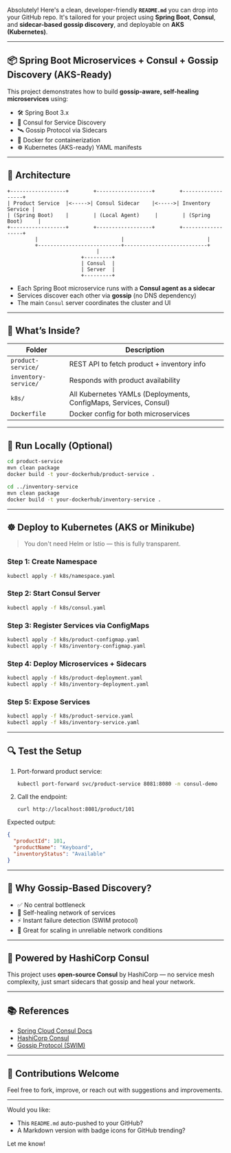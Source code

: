 Absolutely! Here's a clean, developer-friendly **`README.md`** you can drop into your GitHub repo. It's tailored for your project using **Spring Boot**, **Consul**, and **sidecar-based gossip discovery**, and deployable on **AKS (Kubernetes)**.

---

## 📦 Spring Boot Microservices + Consul + Gossip Discovery (AKS-Ready)

This project demonstrates how to build **gossip-aware, self-healing microservices** using:

* 🛠 Spring Boot 3.x
* 🧭 Consul for Service Discovery
* 🛰 Gossip Protocol via Sidecars
* 🐳 Docker for containerization
* ☸️ Kubernetes (AKS-ready) YAML manifests

---

## 🧱 Architecture

```
+------------------+        +------------------+        +------------------+
| Product Service  |<----->| Consul Sidecar    |<----->| Inventory Service |
| (Spring Boot)    |        | (Local Agent)     |        | (Spring Boot)     |
+------------------+        +------------------+        +------------------+
         |                           |                           |
         +---------------------------+---------------------------+
                             |
                        +---------+
                        | Consul  |
                        | Server  |
                        +---------+
```

* Each Spring Boot microservice runs with a **Consul agent as a sidecar**
* Services discover each other via **gossip** (no DNS dependency)
* The main `Consul` server coordinates the cluster and UI

---

## 🚀 What’s Inside?

| Folder               | Description                                                      |
| -------------------- | ---------------------------------------------------------------- |
| `product-service/`   | REST API to fetch product + inventory info                       |
| `inventory-service/` | Responds with product availability                               |
| `k8s/`               | All Kubernetes YAMLs (Deployments, ConfigMaps, Services, Consul) |
| `Dockerfile`         | Docker config for both microservices                             |

---

## 🧪 Run Locally (Optional)

```bash
cd product-service
mvn clean package
docker build -t your-dockerhub/product-service .

cd ../inventory-service
mvn clean package
docker build -t your-dockerhub/inventory-service .
```

---

## ☸️ Deploy to Kubernetes (AKS or Minikube)

> You don't need Helm or Istio — this is fully transparent.

### Step 1: Create Namespace

```bash
kubectl apply -f k8s/namespace.yaml
```

### Step 2: Start Consul Server

```bash
kubectl apply -f k8s/consul.yaml
```

### Step 3: Register Services via ConfigMaps

```bash
kubectl apply -f k8s/product-configmap.yaml
kubectl apply -f k8s/inventory-configmap.yaml
```

### Step 4: Deploy Microservices + Sidecars

```bash
kubectl apply -f k8s/product-deployment.yaml
kubectl apply -f k8s/inventory-deployment.yaml
```

### Step 5: Expose Services

```bash
kubectl apply -f k8s/product-service.yaml
kubectl apply -f k8s/inventory-service.yaml
```

---

## 🔍 Test the Setup

1. Port-forward product service:

   ```bash
   kubectl port-forward svc/product-service 8081:8080 -n consul-demo
   ```

2. Call the endpoint:

   ```
   curl http://localhost:8081/product/101
   ```

Expected output:

```json
{
  "productId": 101,
  "productName": "Keyboard",
  "inventoryStatus": "Available"
}
```

---

## 📡 Why Gossip-Based Discovery?

* ✅ No central bottleneck
* 🔄 Self-healing network of services
* ⚡ Instant failure detection (SWIM protocol)
* 📶 Great for scaling in unreliable network conditions

---

## 🔐 Powered by HashiCorp Consul

This project uses **open-source Consul** by HashiCorp — no service mesh complexity, just smart sidecars that gossip and heal your network.

---

## 📚 References

* [Spring Cloud Consul Docs](https://docs.spring.io/spring-cloud-consul/docs/current/reference/html/)
* [HashiCorp Consul](https://www.consul.io/)
* [Gossip Protocol (SWIM)](https://www.cs.cornell.edu/projects/Quicksilver/public_pdfs/SWIM.pdf)

---

## 🙌 Contributions Welcome

Feel free to fork, improve, or reach out with suggestions and improvements.

---

Would you like:

* This `README.md` auto-pushed to your GitHub?
* A Markdown version with badge icons for GitHub trending?

Let me know!
